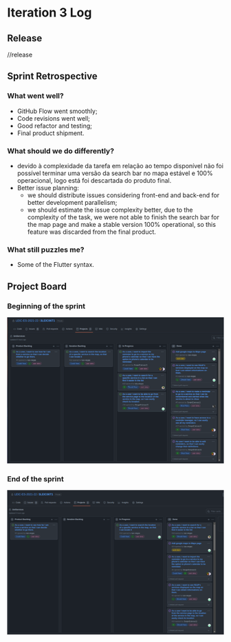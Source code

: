 # Iteration 3 Log

## Release

//release

## Sprint Retrospective

### What went well?
- GitHub Flow went smoothly;
- Code revisions went well;
- Good refactor and testing;
- Final product shipment.

### What should we do differently?
- devido à complexidade da tarefa em relação ao tempo disponível não foi possível terminar uma versão da search bar no mapa estável e 100% operacional, logo está foi descartada do produto final. 
- Better issue planning:
    -  we should distribute issues considering front-end and back-end for better development parallelism;
    - we should estimate the issue complexity better, due to the complexity of the task, we were not able to finish the search bar for the map page and make a stable version 100% operational, so this feature was discarded from the final product.

### What still puzzles me?

- Some of the Flutter syntax.


## Project Board

### Beginning of the sprint

![Iteration Board](/images/iteration3boardbegin.png)

### End of the sprint

![Iteration Board](/images/iteration3board.png)
